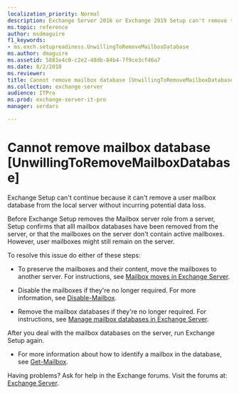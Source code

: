 ```yaml
---
localization_priority: Normal
description: Exchange Server 2016 or Exchange 2019 Setup can't remove the Mailbox server role from the server because the server contains active mailboxes.
ms.topic: reference
author: msdmaguire
f1_keywords:
- ms.exch.setupreadiness.UnwillingToRemoveMailboxDatabase
ms.author: dmaguire
ms.assetid: 5881e4c0-c2e2-48db-84b4-7f9ce3cf46a7
ms.date: 8/2/2018
ms.reviewer: 
title: Cannot remove mailbox database [UnwillingToRemoveMailboxDatabase]
ms.collection: exchange-server
audience: ITPro
ms.prod: exchange-server-it-pro
manager: serdars

---
```


# Cannot remove mailbox database [UnwillingToRemoveMailboxDatabase]

Exchange Setup can't continue because it can't remove a user mailbox database from the local server without incurring potential data loss.

Before Exchange Setup removes the Mailbox server role from a server, Setup confirms that alll mailbox databases have been removed from the server, or that the mailboxes on the server don't contain active mailboxes. However, user mailboxes might still remain on the server.

To resolve this issue do either of these steps:

- To preserve the mailboxes and their content, move the mailboxes to another server. For instructions, see [Mailbox moves in Exchange Server](../../recipients/mailbox-moves.md).

- Disable the mailboxes if they're no longer required. For more information, see [Disable-Mailbox](http://technet.microsoft.com/library/33be55a3-1880-437d-a631-c1cca1736421.aspx).

- Remove the mailbox databases if they're no longer required. For instructions, see [Manage mailbox databases in Exchange Server](../../architecture/mailbox-servers/manage-databases.md).

After you deal with the mailbox databases on the server, run Exchange Setup again.

- For more information about how to identify a mailbox in the database, see [Get-Mailbox](http://technet.microsoft.com/library/8a5a6eb9-4a75-47f9-ae3b-a3ba251cf9a8.aspx).

Having problems? Ask for help in the Exchange forums. Visit the forums at: [Exchange Server](https://go.microsoft.com/fwlink/p/?linkId=60612).

